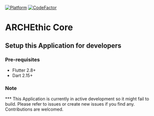 [![Platform](https://img.shields.io/badge/Platform-Flutter-02569B?logo=flutter)](https://flutter.dev) [![CodeFactor](https://www.codefactor.io/repository/github/archethic-foundation/archethic-wallet/badge)](https://www.codefactor.io/repository/github/archethic-foundation/archethic-wallet)

# ARCHEthic Core

## Setup this Application for developers

### Pre-requisites
- Flutter 2.8+
- Dart 2.15+

### Note

*** This Application is currently in active development so it might fail to build. Please refer to issues or create new issues if you find any. Contributions are welcomed.
